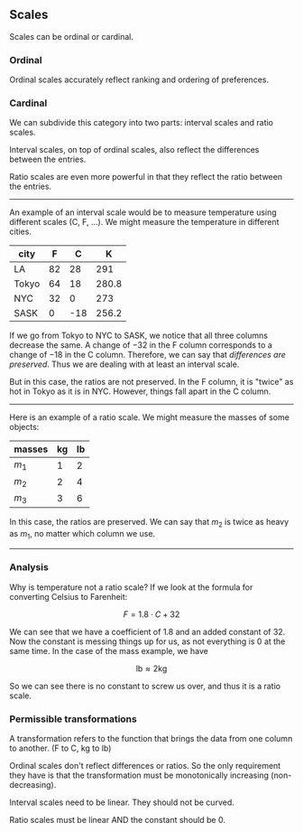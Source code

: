 ## Scales

Scales can be ordinal or cardinal.

### Ordinal

Ordinal scales accurately reflect ranking and ordering of preferences.

### Cardinal

We can subdivide this category into two parts: interval scales and ratio scales. 

Interval scales, on top of ordinal scales, also reflect the differences between the entries.

Ratio scales are even more powerful in that they reflect the ratio between the entries.

---

An example of an interval scale would be to measure temperature using different scales (C, F, ...). We might measure the temperature in different cities. 

| city  | F  | C   | K   |
|-------|----|-----|-----|
| LA    | 82 | 28  | 291 |
| Tokyo | 64 | 18  | 280.8 |
| NYC   | 32 | 0   | 273 |
| SASK  | 0  | -18 | 256.2 |

If we go from Tokyo to NYC to SASK, we notice that all three columns decrease the same. A change of $-32$ in the F column corresponds to a change of $-18$ in the C column. Therefore, we can say that *differences are preserved*. Thus we are dealing with at least an interval scale.

But in this case, the ratios are not preserved. In the F column, it is "twice" as hot in Tokyo as it is in NYC. However, things fall apart in the C column. 

---

Here is an example of a ratio scale. We might measure the masses of some objects:

| masses| kg | lb  |
|-------|----|-----|
| $m_1$ | 1 | 2  |
| $m_2$ | 2 | 4  |
| $m_3$ | 3 | 6  |

In this case, the ratios are preserved. We can say that $m_2$ is twice as heavy as $m_1$, no matter which column we use.

---

### Analysis

Why is temperature not a ratio scale? If we look at the formula for converting Celsius to Farenheit:

$$F=1.8\cdot C+32$$

We can see that we have a coefficient of $1.8$ and an added constant of $32$. Now the constant is messing things up for us, as not everything is $0$ at the same time. In the case of the mass example, we have 

$$\text{lb}\approx 2\text{kg}$$

So we can see there is no constant to screw us over, and thus it is a ratio scale.

### Permissible transformations

A transformation refers to the function that brings the data from one column to another. (F to C, kg to lb)

Ordinal scales don't reflect differences or ratios. So the only requirement they have is that the transformation must be monotonically increasing (non-decreasing).

Interval scales need to be linear. They should not be curved.

Ratio scales must be linear AND the constant should be $0$.

